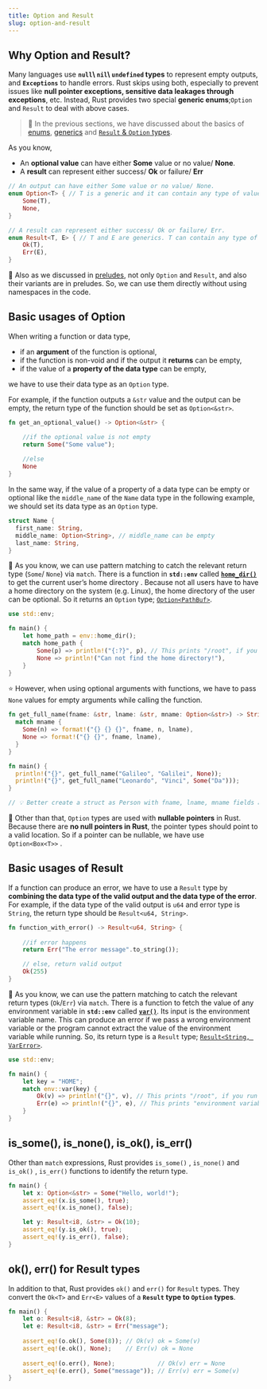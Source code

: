 ```yaml
---
title: Option and Result
slug: option-and-result
---
```


## Why Option and Result?

Many languages use **`null`\ `nil`\ `undefined` types** to represent empty outputs, and **`Exceptions`** to handle errors. Rust skips using both, especially to prevent issues like **null pointer exceptions, sensitive data leakages through exceptions**, etc. Instead, Rust provides two special **generic enums**;`Option` and `Result` to deal with above cases.

> 💭 In the previous sections, we have discussed about the basics of [enums](b3.enums.html), [generics](b4.generics.html) and [`Result` & `Option` types](b4.generics.html#Generalizing-enums).

As you know,
- An **optional value** can have either **Some** value or no value/ **None**.
- A **result** can represent either success/ **Ok** or failure/ **Err**

```rust
// An output can have either Some value or no value/ None.
enum Option<T> { // T is a generic and it can contain any type of value.
    Some(T),
    None,
}

// A result can represent either success/ Ok or failure/ Err.
enum Result<T, E> { // T and E are generics. T can contain any type of value, E can be any error.
    Ok(T),
    Err(E),
}
```

💭 Also as we discussed in [preludes](d7.std_primitives_and_preludes.html#Preludes), not only `Option` and `Result`, and also their variants are in preludes. So, we can use them directly without using namespaces in the code.

## Basic usages of Option

When writing a function or data type, 
- if an **argument** of the function is optional,
- if the function is non-void and if the output it **returns** can be empty,
- if the value of a **property of the data type** can be empty,

we have to use their data type as an `Option` type.

For example, if the function outputs a `&str` value and the output can be empty, the return type of the function should be set as `Option<&str>`.

```rust
fn get_an_optional_value() -> Option<&str> {

    //if the optional value is not empty
    return Some("Some value");
    
    //else
    None
}
```

In the same way, if the value of a property of a data type can be empty or optional like the `middle_name` of the `Name` data type in the following example, we should set its data type as an `Option` type.

```rust
struct Name {
  first_name: String,
  middle_name: Option<String>, // middle_name can be empty
  last_name: String,
}
```

💭 As you know, we can use pattern matching to catch the relevant return type (`Some`/ `None`) via `match`. There is a function in **`std::env`** called **[`home_dir()`](https://doc.rust-lang.org/std/env/fn.home_dir.html)** to get the current user’s home directory . Because not all users have to have a home directory on the system (e.g. Linux), the home directory of the user can be optional. So it returns an `Option` type; [`Option<PathBuf>`](https://doc.rust-lang.org/std/path/struct.PathBuf.html).

```rust
use std::env;

fn main() {
    let home_path = env::home_dir();
    match home_path {
        Some(p) => println!("{:?}", p), // This prints "/root", if you run this in Rust playground
        None => println!("Can not find the home directory!"),
    }
}
```

⭐ However, when using optional arguments with functions, we have to pass `None` values for empty arguments while calling the function.

```rust
fn get_full_name(fname: &str, lname: &str, mname: Option<&str>) -> String { // middle name can be empty
  match mname {
    Some(n) => format!("{} {} {}", fname, n, lname),
    None => format!("{} {}", fname, lname),
  }
}

fn main() {
  println!("{}", get_full_name("Galileo", "Galilei", None));
  println!("{}", get_full_name("Leonardo", "Vinci", Some("Da")));
}

// 💡 Better create a struct as Person with fname, lname, mname fields and create a impl function as full_name()
```

🔎 Other than that, `Option` types are used with **nullable pointers** in Rust. Because there are **no null pointers in Rust**, the pointer types should point to a valid location. So if a pointer can be nullable, we have use `Option<Box<T>>` .

## Basic usages of Result

If a function can produce an error, we have to use a `Result` type by **combining the data type of the valid output and the data type of the error**. For example, if the data type of the valid output is `u64` and error type is `String`, the return type should be `Result<u64, String>`.

```rust
fn function_with_error() -> Result<u64, String> {
  
    //if error happens
    return Err("The error message".to_string());

    // else, return valid output
    Ok(255)
}
```

💭 As you know, we can use the pattern matching to catch the relevant return types (`Ok`/`Err`) via `match`. There is a function to fetch the value of any environment variable in **`std::env`** called **[`var()`](https://doc.rust-lang.org/std/env/fn.var.html)**. Its input is the environment variable name. This can produce an error if we pass a wrong environment variable or the program cannot extract the value of the environment variable while running. So, its return type is a `Result` type; [`Result<String, VarError>`](https://doc.rust-lang.org/std/env/enum.VarError.html).

```rust
use std::env;

fn main() {
    let key = "HOME";
    match env::var(key) {
        Ok(v) => println!("{}", v), // This prints "/root", if you run this in Rust playground
        Err(e) => println!("{}", e), // This prints "environment variable not found", if you give a nonexistent environment variable
    }
}
```

## is_some(), is_none(), is_ok(), is_err()

Other than `match` expressions, Rust provides `is_some()` , `is_none()` and `is_ok()` , `is_err()` functions to identify the return type.

```rust
fn main() {
    let x: Option<&str> = Some("Hello, world!");
    assert_eq!(x.is_some(), true);
    assert_eq!(x.is_none(), false);

    let y: Result<i8, &str> = Ok(10);
    assert_eq!(y.is_ok(), true);
    assert_eq!(y.is_err(), false);
}
```

## ok(), err() for Result types

In addition to that, Rust provides `ok()` and `err()` for `Result` types. They convert the `Ok<T>` and `Err<E>` values of a **`Result` type to `Option` types**.

```rust
fn main() {
    let o: Result<i8, &str> = Ok(8);
    let e: Result<i8, &str> = Err("message");
    
    assert_eq!(o.ok(), Some(8)); // Ok(v) ok = Some(v)
    assert_eq!(e.ok(), None);    // Err(v) ok = None
    
    assert_eq!(o.err(), None);            // Ok(v) err = None
    assert_eq!(e.err(), Some("message")); // Err(v) err = Some(v)
}
```
